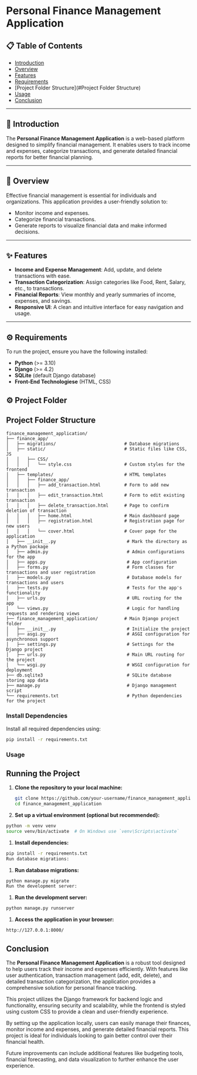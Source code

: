 # Personal Finance Management Application  

## 📋 Table of Contents  
- [Introduction](#Introduction)  
- [Overview](#Overview)  
- [Features](#Features)  
- [Requirements](#Requirements)  
- [Project Folder Structure](#Project Folder Structure)  
- [Usage](#usage)  
- [Conclusion](#Conclusion)  

---

## 📖 Introduction  
The **Personal Finance Management Application** is a web-based platform designed to simplify financial management. It enables users to track income and expenses, categorize transactions, and generate detailed financial reports for better financial planning.

---

## 🌟 Overview  
Effective financial management is essential for individuals and organizations. This application provides a user-friendly solution to:  
- Monitor income and expenses.  
- Categorize financial transactions.  
- Generate reports to visualize financial data and make informed decisions.

---

## ✨ Features  
- **Income and Expense Management**: Add, update, and delete transactions with ease.  
- **Transaction Categorization**: Assign categories like Food, Rent, Salary, etc., to transactions.  
- **Financial Reports**: View monthly and yearly summaries of income, expenses, and savings.  
- **Responsive UI**: A clean and intuitive interface for easy navigation and usage.  

---

## ⚙️ Requirements  
To run the project, ensure you have the following installed:  
- **Python** (>= 3.10)  
- **Django** (>= 4.2)  
- **SQLite** (default Django database)
-  **Front-End Technologiese** (HTML, CSS)


## ⚙️ Project Folder  

## Project Folder Structure

```plaintext
finance_management_application/
├── finance_app/  
│   ├── migrations/                          # Database migrations  
│   ├── static/                              # Static files like CSS, JS  
│   │   ├── CSS/  
│   │   │   └── style.css                    # Custom styles for the frontend  
│   ├── templates/                           # HTML templates  
│   │   ├── finance_app/  
│   │   │   ├── add_transaction.html         # Form to add new transaction  
│   │   │   ├── edit_transaction.html        # Form to edit existing transaction  
│   │   │   ├── delete_transaction.html      # Page to confirm deletion of transaction  
│   │   │   ├── home.html                    # Main dashboard page  
│   │   │   ├── registration.html            # Registration page for new users  
│   │   │   └── cover.html                   # Cover page for the application  
│   ├── __init__.py                           # Mark the directory as a Python package  
│   ├── admin.py                              # Admin configurations for the app  
│   ├── apps.py                               # App configuration  
│   ├── forms.py                              # Form classes for transactions and user registration  
│   ├── models.py                             # Database models for transactions and users  
│   ├── tests.py                              # Tests for the app's functionality  
│   ├── urls.py                               # URL routing for the app  
│   └── views.py                              # Logic for handling requests and rendering views  
├── finance_management_application/          # Main Django project folder  
│   ├── __init__.py                           # Initialize the project  
│   ├── asgi.py                               # ASGI configuration for asynchronous support  
│   ├── settings.py                           # Settings for the Django project  
│   ├── urls.py                               # Main URL routing for the project  
│   └── wsgi.py                               # WSGI configuration for deployment  
├── db.sqlite3                                # SQLite database storing app data  
├── manage.py                                 # Django management script  
└── requirements.txt                          # Python dependencies for the project  
```


### Install Dependencies  
Install all required dependencies using:  
```bash
pip install -r requirements.txt
```

### Usage
## Running the Project

1. **Clone the repository to your local machine:**
   ```bash
   git clone https://github.com/your-username/finance_management_application.git
   cd finance_management_application
   ```

1. **Set up a virtual environment (optional but recommended):**

```bash
python -m venv venv
source venv/bin/activate  # On Windows use `venv\Scripts\activate`
 ```

1. **Install dependencies:**
   
```bash
pip install -r requirements.txt
Run database migrations:
```

1. **Run database migrations:**
   
```bash
python manage.py migrate
Run the development server:
```

1. **Run the development server:**

```bash
python manage.py runserver
```

1. **Access the application in your browser:**

```bash
http://127.0.0.1:8000/
```


## Conclusion

The **Personal Finance Management Application** is a robust tool designed to help users track their income and expenses efficiently. With features like user authentication, transaction management (add, edit, delete), and detailed transaction categorization, the application provides a comprehensive solution for personal finance tracking.

This project utilizes the Django framework for backend logic and functionality, ensuring security and scalability, while the frontend is styled using custom CSS to provide a clean and user-friendly experience.

By setting up the application locally, users can easily manage their finances, monitor income and expenses, and generate detailed financial reports. This project is ideal for individuals looking to gain better control over their financial health.

Future improvements can include additional features like budgeting tools, financial forecasting, and data visualization to further enhance the user experience.

